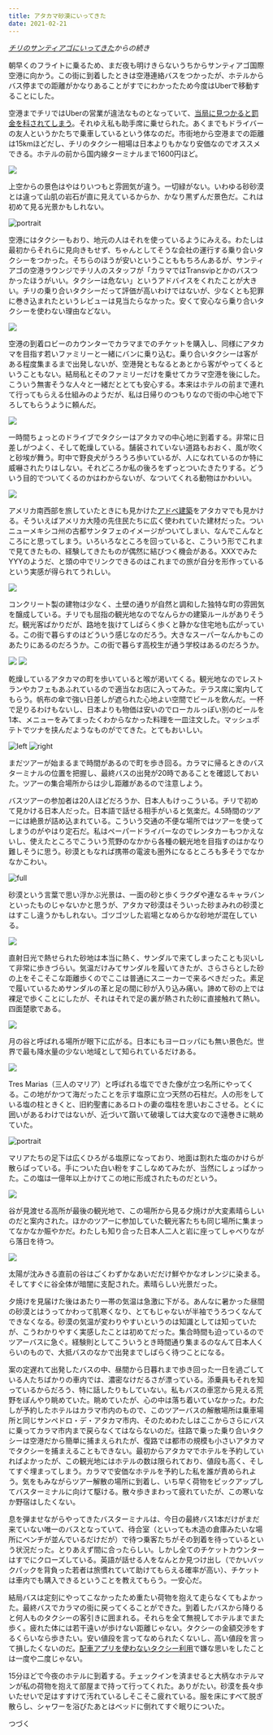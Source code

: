 ```yaml
---
title: アタカマ砂漠にいってきた
date: 2021-02-21
---
```


*[チリのサンティアゴにいってきた](/post/1613656937)からの続き*

朝早くのフライトに乗るため、まだ夜も明けきらないうちからサンティアゴ国際空港に向かう。この街に到着したときは空港連絡バスをつかったが、ホテルからバス停までの距離がかなりあることがすでにわかったため今度はUberで移動することにした。

空港までチリではUberの営業が違法なものとなっていて、[当局に見つかると罰金を科されてしまう](https://jp.reuters.com/article/uber-chile-idJPKCN1R30OF)。それゆえ私も助手席に乗せられた。あくまでもドライバーの友人というかたちで乗車しているという体なのだ。市街地から空港までの距離は15kmほどだし、チリのタクシー相場は日本よりもかなり安価なのでオススメできる。ホテルの前から国内線ターミナルまで1600円ほど。

![](https://photos.smugmug.com/photos/i-Xpx9drJ/0/80209408/X4/i-Xpx9drJ-X4.jpg)

上空からの景色はやはりいつもと雰囲気が違う。一切緑がない。いわゆる砂砂漠とは違って山肌の岩石が直に見えているからか、かなり黒ずんだ景色だ。これは初めて見る光景かもしれない。

![portrait](https://photos.smugmug.com/photos/i-DDSsnPz/0/43145e11/X4/i-DDSsnPz-X4.jpg)

空港にはタクシーもおり、地元の人はそれを使っているようにみえる。わたしは最初からそれらに見向きもせず、ちゃんとしてそうな会社の運行する乗り合いタクシーをつかった。そちらのほうが安いということももちろんあるが、サンティアゴの空港ラウンジでチリ人のスタッフが「カラマではTransvipとかのバスつかったほうがいい。タクシーは危ない」というアドバイスをくれたことが大きい。チリの乗り合いタクシーだって評価が高いわけではないが、少なくとも犯罪に巻き込まれたというレビューは見当たらなかった。安くて安心なら乗り合いタクシーを使わない理由などない。

![](https://photos.smugmug.com/photos/i-pDT5zrR/0/e60f92f2/X4/i-pDT5zrR-X4.jpg)

空港の到着ロビーのカウンターでカラマまでのチケットを購入し、同様にアタカマを目指す若いファミリーと一緒にバンに乗り込む。乗り合いタクシーは客がある程度集まるまで出発しないが、空港発ともなるとあとから客がやってくるということもない。結局私とそのファミリーだけを乗せてカラマ空港を後にした。こういう無害そうな人々と一緒だととても安心する。本来はホテルの前まで連れて行ってもらえる仕組みのようだが、私は日帰りのつもりなので街の中心地で下ろしてもらうように頼んだ。

![](https://photos.smugmug.com/photos/i-RGg7Z8S/0/7daede92/X4/i-RGg7Z8S-X4.jpg)

一時間ちょっとのドライブでタクシーはアタカマの中心地に到着する。非常に日差しがつよく、そして乾燥している。舗装されていない道路もおおく、風が吹くと砂埃が舞う。町中で野良犬がうろうろ歩いているが、人になれているのか特に威嚇されたりはしない。それどころか私の後ろをずっとついたきたりする。どういう目的でついてくるのかはわからないが、なついてくれる動物はかわいい。

![](https://photos.smugmug.com/photos/i-jDCt45F/0/05590d17/X4/i-jDCt45F-X4.jpg)

アメリカ南西部を旅していたときにも見かけた[アドベ建築](https://ja.wikipedia.org/wiki/%E3%82%A2%E3%83%89%E3%83%99)をアタカマでも見かける。そういえばアメリカ大陸の先住民たちに広く使われていた建材だった。ついニューメキシコ州の古都サンタフェのイメージがついてしまい、なんでこんなところにと思ってしまう。いろいろなところを回っていると、こういう形でこれまで見てきたもの、経験してきたものが偶然に結びつく機会がある。XXXでみたYYYのようだ、と頭の中でリンクできるのはこれまでの旅が自分を形作っているという実感が得られてうれしい。

![](https://photos.smugmug.com/photos/i-ZQLZC3x/0/995cd552/X4/i-ZQLZC3x-X4.jpg)

コンクリート製の建物は少なく、土壁の通りが自然と調和した独特な町の雰囲気を醸成している。チリでも屈指の観光地なのでなんらかの建築ルールがありそうだ。観光客ばかりだが、路地を抜けてしばらく歩くと静かな住宅地も広がっている。この街で暮らすのはどういう感じなのだろう。大きなスーパーなんかもこのあたりにあるのだろうか。この街で暮らす高校生が通う学校はあるのだろうか。

![](https://photos.smugmug.com/photos/i-hTFqR9Z/0/d694cb63/X4/i-hTFqR9Z-X4.jpg)
![](https://photos.smugmug.com/photos/i-jn4vXTJ/0/e2600c58/X4/i-jn4vXTJ-X4.jpg)

乾燥しているアタカマの町を歩いていると喉が渇いてくる。観光地なのでレストランやカフェもあふれているので適当なお店に入ってみた。テラス席に案内してもらう。帆布の傘で強い日差しが遮られた心地よい空間でビールを飲んだ。一杯で足りるわけもないし、日本よりも物価は安いのでローカルっぽい別のビールを1本、メニューをみてまったくわからなかった料理を一皿注文した。マッシュポテトでツナを挟んだようなものがでてきた。とてもおいしい。

![left](https://photos.smugmug.com/photos/i-4rdrsPG/0/2f0cd036/X4/i-4rdrsPG-X4.jpg)
![right](https://photos.smugmug.com/photos/i-SkHBNX8/0/3c348169/X4/i-SkHBNX8-X4.jpg)

まだツアーが始まるまで時間があるので町を歩き回る。カラマに帰るときのバスターミナルの位置を把握し、最終バスの出発が20時であることを確認しておいた。ツアーの集合場所からは少し距離があるので注意しよう。

バスツアーの参加者は20人ほどだろうか、日本人もけっこういる。チリで初めて見かける日本人だった。日本語で話せる相手がいると気楽だ。4.5時間のツアーには絶景が詰め込まれている。こういう交通の不便な場所ではツアーを使ってしまうのがやはり定石だ。私はペーパードライバーなのでレンタカーもつかえないし、使えたところでこういう荒野のなかから各種の観光地を目指すのはかなり難しそうに思う。砂漠ともなれば携帯の電波も圏外になるところも多そうでなかなかこわい。

![full](https://photos.smugmug.com/photos/i-RRrSNX5/0/dc86453c/X4/i-RRrSNX5-X4.jpg)

砂漠という言葉で思い浮かぶ光景は、一面の砂と歩くラクダや連なるキャラバンといったものじゃないかと思うが、アタカマ砂漠はそういった砂まみれの砂漠とはすこし違うかもしれない。ゴツゴツした岩場となめらかな砂地が混在している。

![](https://photos.smugmug.com/photos/i-FKSdvxB/0/bfdf9b42/X4/i-FKSdvxB-X4.jpg)

直射日光で熱せられた砂地は本当に熱く、サンダルで来てしまったことも災いして非常に歩きづらい。気温だけみてサンダルを履いてきたが、さらさらとした砂の上をそこそこな距離歩くのでここは普通にスニーカーで来るべきだった。素足で履いているためサンダルの革と足の間に砂が入り込み痛い。諦めて砂の上では裸足で歩くことにしたが、それはそれで足の裏が熱された砂に直接触れて熱い。四面楚歌である。

![](https://photos.smugmug.com/photos/i-45k5q5x/0/dbf6f73e/X4/i-45k5q5x-X4.jpg)

月の谷と呼ばれる場所が眼下に広がる。日本にもヨーロッパにも無い景色だ。世界で最も降水量の少ない地域として知られているだけある。

![](https://photos.smugmug.com/photos/i-p3CbLdp/0/9345a536/X4/i-p3CbLdp-X4.jpg)

Tres Marias（三人のマリア）と呼ばれる塩でできた像が立つ名所にやってくる。この地がかつて海だったことを示す塩原に立つ天然の石柱だ。人の形をしている塩の柱ときくと、旧約聖書にあるロトの妻の塩柱を思いおこさせる。とくに囲いがあるわけではないが、近づいて躓いて破壊しては大変なので遠巻きに眺めていた。

![portrait](https://photos.smugmug.com/photos/i-4DjFc2G/0/21eb94e0/X4/i-4DjFc2G-X4.jpg)

マリアたちの足下は広くひろがる塩原になっており、地面は割れた塩のかけらが散らばっている。手についた白い粉をすこしなめてみたが、当然にしょっぱかった。この塩は一億年以上かけてこの地に形成されたものだという。

![](https://photos.smugmug.com/photos/i-Jz2pcNw/0/99b1e524/X4/i-Jz2pcNw-X4.jpg)

谷が見渡せる高所が最後の観光地で、この場所から見る夕焼けが大変素晴らしいのだと案内された。ほかのツアーに参加していた観光客たちも同じ場所に集まってなかなか賑やかだ。わたしも知り合った日本人二人と岩に座ってしゃべりながら落日を待つ。

![](https://photos.smugmug.com/photos/i-XD32Gwq/0/b3edf73d/X4/i-XD32Gwq-X4.jpg)

太陽が沈みきる直前の谷はごくわずかなあいだだけ鮮やかなオレンジに染まる。そしてすぐに谷全体が暗闇に支配された。素晴らしい光景だった。

夕焼けを見届けた後はあたり一帯の気温は急激に下がる。あんなに暑かった昼間の砂漠とはうってかわって肌寒くなり、とてもじゃないが半袖でうろつくなんてできなくなる。砂漠の気温が変わりやすいというのは知識としては知っていたが、こうわかりやすく実感したことは初めてだった。集合時間も迫っているのでツアーバスに急ぐ。経験則としてこういうとき時間通り集まるのなんて日本人くらいのもので、大抵バスのなかで出発までしばらく待つことになる。

案の定遅れて出発したバスの中、昼間から日暮れまで歩き回った一日を過ごしている人たちばかりの車内では、濃密なけだるさが漂っている。添乗員もそれを知っているからだろう、特に話したりもしていない。私もバスの車窓から見える荒野をぼんやり眺めていた。眺めていたが、心の中は落ち着いていなかった。わたしが予約したホテルはカラマ市内のもので、このツアーバスの解散場所は乗車場所と同じサンペドロ・デ・アタカマ市内、そのためわたしはここからさらにバスに乗ってカラマ市内まで戻らなくてはならないのだ。往路で乗った乗り合いタクシーは空港だから簡単に捕まえられたが、復路では都市の規模も小さいアタカマでタクシーを捕まえることもできない。最初からアタカマでホテルを予約していればよかったが、この観光地にはホテルの数は限られており、値段も高く、そしてすぐ埋まってしまう。カラマで安価なホテルを予約した私を誰が責められよう。気をもみながらツアー解散の場所に到着し、いち早く荷物をピックアップしてバスターミナルに向けて駆ける。散々歩きまわって疲れていたが、この寒いなか野宿はしたくない。

息を弾ませながらやってきたバスターミナルは、今日の最終バス1本だけがまだ来ていない唯一のバスとなっていて、待合室（といっても木造の倉庫みたいな場所にベンチが並んでいるだけだが）で待つ乗客たちがその到着を待っているという状況だった。とりあえず間に合ったらしい。しかし全てのチケットカウンターはすでにクローズしている。英語が話せる人をなんとか見つけ出し（でかいバックパックを背負った若者は旅慣れていて助けてもらえる確率が高い）、チケットは車内でも購入できるということを教えてもらう。一安心だ。

結局バスは定刻にやってこなかったため重たい荷物を抱えて走らなくてもよかった。最終バスでカラマの街に戻ってくることができた。到着したバスから降りると何人ものタクシーの客引きに囲まれる。それらを全て無視してホテルまでまた歩く。疲れた体には若干遠いが歩けない距離じゃない。タクシーの金額交渉をするくらいなら歩きたい。安い値段を言ってなめられたくないし、高い値段を言って損したくないのだ。[配車アプリを使わないタクシー利用](/post/1505625239)で嫌な思いをしたことは一度や二度じゃない。

15分ほどで今夜のホテルに到着する。チェックインを済ませると大柄なホテルマンが私の荷物を抱えて部屋まで持って行ってくれた。ありがたい。砂漠を長々歩いたせいで足はすすけて汚れているしそこそこ疲れている。服を床にすべて脱ぎ散らし、シャワーを浴びたあとはベッドに倒れてすぐ眠りについた。

つづく
